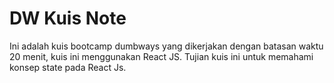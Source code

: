 # DW Kuis Note #
Ini adalah kuis bootcamp dumbways yang dikerjakan dengan batasan waktu 20 menit, kuis ini menggunakan React JS. Tujian kuis ini untuk memahami konsep state pada React Js.